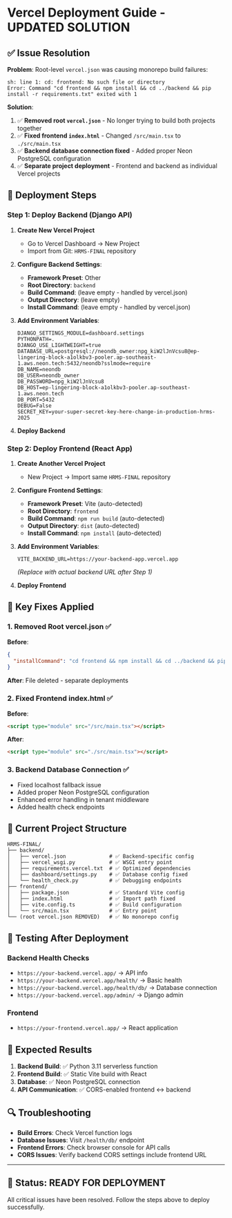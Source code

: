 # Vercel Deployment Guide - UPDATED SOLUTION

## ✅ Issue Resolution
**Problem**: Root-level `vercel.json` was causing monorepo build failures:
```
sh: line 1: cd: frontend: No such file or directory
Error: Command "cd frontend && npm install && cd ../backend && pip install -r requirements.txt" exited with 1
```

**Solution**: 
1. ✅ **Removed root `vercel.json`** - No longer trying to build both projects together
2. ✅ **Fixed frontend `index.html`** - Changed `/src/main.tsx` to `./src/main.tsx` 
3. ✅ **Backend database connection fixed** - Added proper Neon PostgreSQL configuration
4. ✅ **Separate project deployment** - Frontend and backend as individual Vercel projects

## 🚀 Deployment Steps

### Step 1: Deploy Backend (Django API)

1. **Create New Vercel Project**
   - Go to Vercel Dashboard → New Project
   - Import from Git: `HRMS-FINAL` repository
   
2. **Configure Backend Settings**:
   - **Framework Preset**: Other
   - **Root Directory**: `backend`
   - **Build Command**: (leave empty - handled by vercel.json)
   - **Output Directory**: (leave empty)
   - **Install Command**: (leave empty - handled by vercel.json)

3. **Add Environment Variables**:
   ```
   DJANGO_SETTINGS_MODULE=dashboard.settings
   PYTHONPATH=.
   DJANGO_USE_LIGHTWEIGHT=true
   DATABASE_URL=postgresql://neondb_owner:npg_kiW2lJnVcsu8@ep-lingering-block-a1olkbv3-pooler.ap-southeast-1.aws.neon.tech:5432/neondb?sslmode=require
   DB_NAME=neondb
   DB_USER=neondb_owner
   DB_PASSWORD=npg_kiW2lJnVcsu8
   DB_HOST=ep-lingering-block-a1olkbv3-pooler.ap-southeast-1.aws.neon.tech
   DB_PORT=5432
   DEBUG=False
   SECRET_KEY=your-super-secret-key-here-change-in-production-hrms-2025
   ```

4. **Deploy Backend**

### Step 2: Deploy Frontend (React App)

1. **Create Another Vercel Project**
   - New Project → Import same `HRMS-FINAL` repository
   
2. **Configure Frontend Settings**:
   - **Framework Preset**: Vite (auto-detected)
   - **Root Directory**: `frontend`
   - **Build Command**: `npm run build` (auto-detected)
   - **Output Directory**: `dist` (auto-detected)
   - **Install Command**: `npm install` (auto-detected)

3. **Add Environment Variables**:
   ```
   VITE_BACKEND_URL=https://your-backend-app.vercel.app
   ```
   *(Replace with actual backend URL after Step 1)*

4. **Deploy Frontend**

## 🔧 Key Fixes Applied

### 1. Removed Root vercel.json ✅
**Before**: 
```json
{
  "installCommand": "cd frontend && npm install && cd ../backend && pip install -r requirements.txt"
}
```
**After**: File deleted - separate deployments

### 2. Fixed Frontend index.html ✅
**Before**: 
```html
<script type="module" src="/src/main.tsx"></script>
```
**After**: 
```html
<script type="module" src="./src/main.tsx"></script>
```

### 3. Backend Database Connection ✅
- Fixed localhost fallback issue
- Added proper Neon PostgreSQL configuration
- Enhanced error handling in tenant middleware
- Added health check endpoints

## 📁 Current Project Structure
```
HRMS-FINAL/
├── backend/
│   ├── vercel.json              # ✅ Backend-specific config
│   ├── vercel_wsgi.py           # ✅ WSGI entry point
│   ├── requirements.vercel.txt  # ✅ Optimized dependencies
│   ├── dashboard/settings.py    # ✅ Database config fixed
│   └── health_check.py          # ✅ Debugging endpoints
├── frontend/
│   ├── package.json             # ✅ Standard Vite config
│   ├── index.html               # ✅ Import path fixed
│   ├── vite.config.ts           # ✅ Build configuration
│   └── src/main.tsx             # ✅ Entry point
└── (root vercel.json REMOVED)   # ✅ No monorepo config
```

## 🧪 Testing After Deployment

### Backend Health Checks
- `https://your-backend.vercel.app/` → API info
- `https://your-backend.vercel.app/health/` → Basic health
- `https://your-backend.vercel.app/health/db/` → Database connection
- `https://your-backend.vercel.app/admin/` → Django admin

### Frontend
- `https://your-frontend.vercel.app/` → React application

## 🎯 Expected Results
1. **Backend Build**: ✅ Python 3.11 serverless function
2. **Frontend Build**: ✅ Static Vite build with React
3. **Database**: ✅ Neon PostgreSQL connection
4. **API Communication**: ✅ CORS-enabled frontend ↔ backend

## 🔍 Troubleshooting
- **Build Errors**: Check Vercel function logs
- **Database Issues**: Visit `/health/db/` endpoint
- **Frontend Errors**: Check browser console for API calls
- **CORS Issues**: Verify backend CORS settings include frontend URL

---

## 🎉 Status: READY FOR DEPLOYMENT
All critical issues have been resolved. Follow the steps above to deploy successfully.